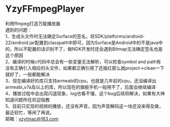 # YzyFFmpegPlayer
利用ffmpeg打造万能播放器  
遇到的问题：  
1、生成头文件时无法确定Surface的签名，将SDK/platforms/android-22/android.jar配置到classpath中即可，因为Surface是Android中的不是java中的，所以不配置的话识别不了，做NDK开发时还会遇到Bitmap无法确定签名也是这个原因  
2、编译的时候c代码中总会有一些变量无法解析，可以检查symbol and path有没有正确引入相应的头文件，如果都正确引用了还报红那么就project->clean一下就好了，一般都能解决  
3、现在编译好的库只支持armeabi的cpu，也就是几年前的cpu，还没编译出armeabi_v7a及以上的库，所以现在的旗舰手机一般用不了，后面会继续编译  
4、播放过程中会出现闪退现象，log也看不懂，这个bug后续将解决，如果有大神知道问题所在欢迎指教  
5、目前只实现的视频的播放，还没有声音，因为声音解码这一块还没来得及做，最近较忙，等闲了再说。  
邮箱：yzytmac@163.com
